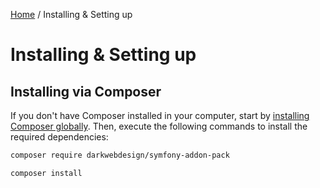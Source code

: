 [Home](index.md) /
Installing & Setting up

# Installing & Setting up

## Installing via Composer

If you don't have Composer installed in your computer, start by [installing Composer globally](https://getcomposer.org/). Then, execute the following
commands to install the required dependencies:

```bash
composer require darkwebdesign/symfony-addon-pack
```

```bash
composer install
```
